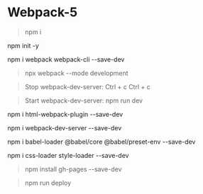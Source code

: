 # Webpack-5

> npm i

npm init -y

npm i webpack webpack-cli --save-dev

> npx webpack --mode development

> Stop webpack-dev-server: Ctrl + c Ctrl + c

> Start webpack-dev-server: npm run dev

npm i html-webpack-plugin --save-dev

npm i webpack-dev-server --save-dev

npm i babel-loader @babel/core @babel/preset-env --save-dev

npm i css-loader style-loader --save-dev

> npm install gh-pages --save-dev

> npm run deploy
